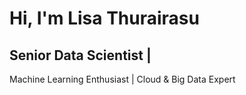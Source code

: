 # Hi, I'm Lisa Thurairasu
## Senior Data Scientist |
Machine Learning Enthusiast |
Cloud & Big Data Expert
